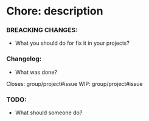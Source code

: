 # Chore: description

### BREACKING CHANGES:
*  What you should do for fix it in your projects?

### Changelog:
*  What was done?

Closes: group/project#issue
WIP: group/project#issue

### TODO:
* What should someone do?